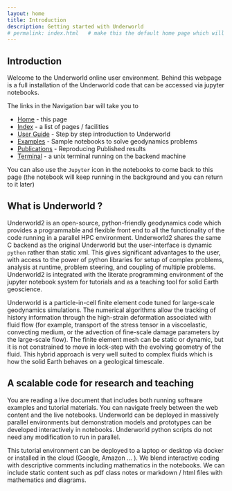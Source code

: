 ```yaml
---
layout: home
title: Introduction
description: Getting started with Underworld  
# permalink: index.html   # make this the default home page which will be served at [link](/)
---
```



## Introduction

Welcome to the Underworld online user environment. Behind this webpage is a full installation of the Underworld code that can be accessed via jupyter notebooks. 

The links in the Navigation bar will take you to  

   * [Home](/files/landing_pages/_site/Content/index.html) - this page
   * [Index](/files/landing_pages/_site/Content/Map.html) - a list of pages / facilities
   * [User Guide](/tree/user_guide/ ) - Step by step introduction to Underworld
   * [Examples](/tree/examples/) - Sample notebooks to solve geodynamics problems
   * [Publications](/tree/publications/) - Reproducing Published results
   * [Terminal](/terminal/1) - a unix terminal running on the backend machine

 You can also use the `Jupyter` icon in the notebooks to come back to this page (the notebook will keep running in the background and you can return to it later)

## What is Underworld ?

Underworld2 is an open-source, python-friendly geodynamics code which provides a programmable and flexible front end to all the functionality of the code running in a parallel HPC environment. Underworld2 shares the same C backend as the original Underworld but the user-interface is dynamic `python` rather than static xml. This gives significant advantages to the user, with access to the power of python libraries for setup of complex problems, analysis at runtime, problem steering, and coupling of multiple problems. Underworld2 is integrated with the literate programming environment of the jupyter notebook system for tutorials and as a teaching tool for solid Earth geoscience.

Underworld is a particle-in-cell finite element code tuned for large-scale geodynamics simulations. The numerical algorithms allow the tracking of history information through the high-strain deformation associated with fluid flow (for example, transport of the stress tensor in a viscoelastic, convecting medium, or the advection of fine-scale damage parameters by the large-scale flow). The finite element mesh can be static or dynamic, but it is not constrained to move in lock-step with the evolving geometry of the fluid. This hybrid approach is very well suited to complex fluids which is how the solid Earth behaves on a geological timescale.

## A scalable code for research and teaching

You are reading a live document that includes both running software examples and tutorial materials. You can navigate freely between the web content and the live notebooks. Underworld can be deployed in massively parallel environments but demonstration models and prototypes can be developed interactively in notebooks. Underworld python scripts do not need any modification to run in parallel.

This tutorial environment can be deployed to a laptop or desktop via docker or installed in the cloud (Google, Amazon ... ).
We blend interactive coding with descriptive comments including mathematics in the notebooks.
We can include static content such as pdf class notes or markdown / html files with mathematics and diagrams.


